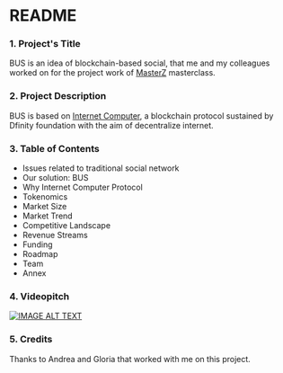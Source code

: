 # README

### 1. Project's Title

BUS is an idea of blockchain-based social, that me and my colleagues worked on for the project work of [MasterZ](https://www.masterzblockchain.com/) masterclass.

### 2. Project Description

BUS is based on [Internet Computer](https://internetcomputer.org/), a blockchain protocol sustained by Dfinity foundation with the aim of decentralize internet.

### 3. Table of Contents

- Issues related to traditional social network
- Our solution: BUS
- Why Internet Computer Protocol
- Tokenomics
- Market Size
- Market Trend
- Competitive Landscape
- Revenue Streams
- Funding
- Roadmap
- Team
- Annex


### 4. Videopitch

[![IMAGE ALT TEXT](http://img.youtube.com/vi/ZctZZ2xJs2U/0.jpg)](https://www.youtube.com/watch?v=ZctZZ2xJs2U "BUS Videopitch")



### 5. Credits

Thanks to Andrea and Gloria that worked with me on this project.
